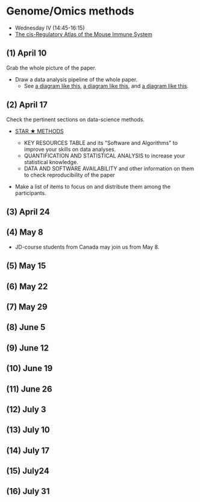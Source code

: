 # Genome/Omics methods

* Wednesday IV (14:45-16:15)
* [The cis-Regulatory Atlas of the Mouse Immune System](https://www.sciencedirect.com/science/article/pii/S0092867418316507?via%3Dihub)

## (1) April 10

Grab the whole picture of the paper.

* Draw a data analysis pipeline of the whole paper.
  * See [a diagram like this](https://www.omicsoft.com/blog/2016/8/1/array-studio-analysis-rna-seq-analysis-basics-getting-started-with-rna-seq-pipeline-and-data-qc),  [a diagram like this](https://docs.gdc.cancer.gov/Data/Bioinformatics_Pipelines/images/dna-alignment-pipeline_0.png), and [a diagram like this](https://ars.els-cdn.com/content/image/1-s2.0-S094450131500004X-gr3.jpg).

## (2) April 17

Check the pertinent sections on data-science methods.

* [STAR ★ METHODS](https://www.cell.com/star-authors-guide)
  * KEY RESOURCES TABLE and its "Software and Algorithms" to improve your skills on data analyses.
  * QUANTIFICATION AND STATISTICAL ANALYSIS to increase your statistical knowledge.
  * DATA AND SOFTWARE AVAILABILITY and other information on them to check reproducibility of the paper

* Make a list of items to focus on and distribute them among the participants.

## (3) April 24

## (4) May 8

* JD-course students from Canada may join us from May 8.

## (5) May 15

## (6) May 22

## (7) May 29

## (8) June 5

## (9) June 12

## (10) June 19

## (11) June 26

## (12) July 3

## (13) July 10

## (14) July 17

## (15) July24

## (16) July 31
